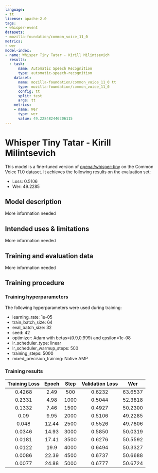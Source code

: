 ```yaml
---
language:
- tt
license: apache-2.0
tags:
- whisper-event
datasets:
- mozilla-foundation/common_voice_11_0
metrics:
- wer
model-index:
- name: Whisper Tiny Tatar - Kirill Milintsevich
  results:
  - task:
      name: Automatic Speech Recognition
      type: automatic-speech-recognition
    dataset:
      name: mozilla-foundation/common_voice_11_0 tt
      type: mozilla-foundation/common_voice_11_0
      config: tt
      split: test
      args: tt
    metrics:
    - name: Wer
      type: wer
      value: 49.228482446206115
---
```


# Whisper Tiny Tatar - Kirill Milintsevich

This model is a fine-tuned version of [openai/whisper-tiny](https://huggingface.co/openai/whisper-tiny) on the Common Voice 11.0 dataset.
It achieves the following results on the evaluation set:
- Loss: 0.5106
- Wer: 49.2285

## Model description

More information needed

## Intended uses & limitations

More information needed

## Training and evaluation data

More information needed

## Training procedure

### Training hyperparameters

The following hyperparameters were used during training:
- learning_rate: 1e-05
- train_batch_size: 64
- eval_batch_size: 32
- seed: 42
- optimizer: Adam with betas=(0.9,0.999) and epsilon=1e-08
- lr_scheduler_type: linear
- lr_scheduler_warmup_steps: 500
- training_steps: 5000
- mixed_precision_training: Native AMP
### Training results
| Training Loss | Epoch | Step | Validation Loss | Wer     |
|:-------------:|:-----:|:----:|:---------------:|:-------:|
| 0.4268        | 2.49  | 500  | 0.6232          | 63.6537 |
| 0.2331        | 4.98  | 1000 | 0.5044          | 52.3818 |
| 0.1332        | 7.46  | 1500 | 0.4927          | 50.2300 |
| 0.09          | 9.95  | 2000 | 0.5106          | 49.2285 |
| 0.048         | 12.44 | 2500 | 0.5526          | 49.7806 |
| 0.0346        | 14.93 | 3000 | 0.5850          | 50.0319 |
| 0.0181        | 17.41 | 3500 | 0.6276          | 50.5592 |
| 0.0122        | 19.9  | 4000 | 0.6494          | 50.3327 |
| 0.0086        | 22.39 | 4500 | 0.6737          | 50.6688 |
| 0.0077        | 24.88 | 5000 | 0.6777          | 50.6724 |